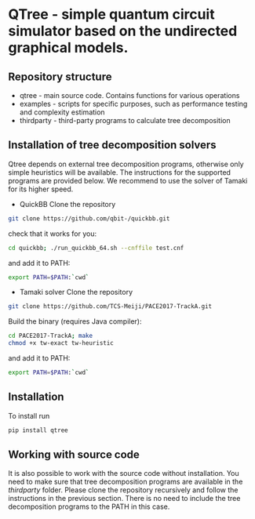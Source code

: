 # QTree - simple quantum circuit simulator based on the undirected graphical models.

Repository structure
--------------------
- qtree  - main source code. Contains functions for various operations
- examples   - scripts for specific purposes, such as performance testing and complexity estimation
- thirdparty  - third-party programs to calculate tree decomposition

Installation of tree decomposition solvers
------------------------------------------
Qtree depends on external tree decomposition 
programs, otherwise only simple heuristics will be available.
The instructions for the supported programs are provided below. We
recommend to use the solver of Tamaki for its higher speed.

- QuickBB
Clone the repository
```sh
git clone https://github.com/qbit-/quickbb.git
```
check that it works for you:
```sh
cd quickbb; ./run_quickbb_64.sh --cnffile test.cnf
```
and add it to PATH:
```sh
export PATH=$PATH:`cwd`
```

- Tamaki solver
Clone the repository
```sh
git clone https://github.com/TCS-Meiji/PACE2017-TrackA.git
```
Build the binary (requires Java compiler):
```sh
cd PACE2017-TrackA; make
chmod +x tw-exact tw-heuristic
```
and add it to PATH:
```sh
export PATH=$PATH:`cwd`
```

Installation
------------
To install run
```sh
pip install qtree
```

Working with source code
------------------------
It is also possible to work with the source code without installation.
You need to make sure that tree decomposition programs are
available in the *thirdparty* folder. Please clone the repository recursively 
and follow the instructions in the previous section. There is no need 
to include the tree decomposition programs to the PATH in this case.
